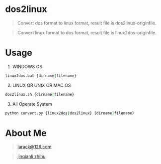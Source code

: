 # dos2linux

> Convert dos format to linux format, result file is dos2linux-originfile.

> Convert linux format to dos format, result file is linux2dos-originfile.

# Usage 

1. WINDOWS OS

```bash
linux2dos.bat {dirname|filename}
```

2. LINUX OR UNIX OR MAC OS

```bash
dos2linux.sh {dirname|filename}
```

3. All Operate System 

```bash
python convert.py {linux2dos|dos2linux} {dirname|filename}
```

# About Me

> larack@126.com

> [jinqianli zhihu ](https://www.zhihu.com/people/jinqianli/activities "jinqianli")
